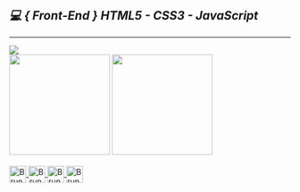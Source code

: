 <h2><i>💻 { Front-End } HTML5 - CSS3 - JavaScript <br></i></h2><hr>

<div class="imagem">
  <img src="src/formulario.jpg">



<div>
<img height="180em" src="https://github-readme-stats.vercel.app/api?username=brunoramosk&show_icons=true&theme=onedark">
<img height="180em" src="https://github-readme-stats.vercel.app/api/top-langs/?username=brunoramosk&langs_count=5&theme=onedark">
</div>

<div style="display: inline_block"><br>
<a href="https://www.linkedin.com/in/brunoramosk/">
<img align="center" alt="Bruno-Link" height="30" widht="40" src="https://img.shields.io/badge/LinkedIn-0077B5?style=for-the-badge&logo=linkedin&logoColor=white">
<a href="https://www.instagram.com/_raamosb/">
<img align="center" alt="Bruno-Insta" height="30" widht="40" src="https://img.shields.io/badge/Instagram-E4405F?style=for-the-badge&logo=instagram&logoColor=white">
<a href="https://www.facebook.com/brunoramosk/">
<img align="center" alt="Bruno-Face" height="30" widht="40" src="https://img.shields.io/badge/Facebook-1877F2?style=for-the-badge&logo=facebook&logoColor=white">
<a href="https://wa.me/message/YESJLTSYSDNMH1">
<img align="center" alt="Bruno-Whats" height="30" widht="40" src="https://img.shields.io/badge/WhatsApp-25D366?style=for-the-badge&logo=whatsapp&logoColor=white">
</div>
